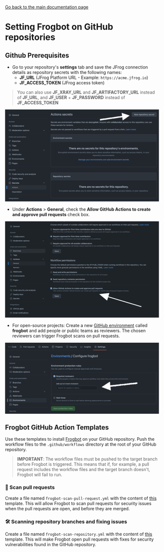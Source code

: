 [Go back to the main documentation page](https://github.com/jfrog/frogbot)

# Setting Frogbot on GitHub repositories

## Github Prerequisites

   - Go to your repository's **settings** tab and save the JFrog connection details as repository secrets with the following names:
      - **JF_URL** (JFrog Platform URL - Example: `https://acme.jfrog.io`)
      - **JF_ACCESS_TOKEN** (JFrog access token)

   > You can also use **JF_XRAY_URL** and **JF_ARTIFACTORY_URL** instead of **JF_URL**,
   > and **JF_USER** + **JF_PASSWORD** instead of **JF_ACCESS_TOKEN**

   <img src="../images/github-repository-secrets.png" width="600">

   - Under **Actions** > **General**, check the **Allow GitHub Actions to create and approve pull requests** check box.

   <img src="../images/github-pr-permissions.png" width="600">

   - For open-source projects: Create a new [GitHub environment](https://docs.github.com/en/actions/deployment/targeting-different-environments/using-environments-for-deployment#creating-an-environment)
   called **frogbot** and add people or public teams as reviewers. The chosen reviewers can trigger Frogbot scans on pull requests.

   <img src="../images/github-environment.png" width="600">

## Frogbot GitHub Action Templates

Use these templates to install [Frogbot](https://github.com/jfrog/frogbot/blob/master/README.md#frogbot) on your GitHub repository.
Push the workflow files to the `.github/workflows` directory at the root of your GitHub repository.

> **IMPORTANT**: The workflow files must be pushed to the target branch before Frogbot is triggered. This means that if, for example, a pull request includes the workflow files and the target branch doesn't, Frogbot will fail to run.

### 🔎 Scan pull requests

Create a file named `frogbot-scan-pull-request.yml` with the content of [this](templates/github-actions/frogbot-scan-pull-request.yml) template.
This will allow Frogbot to scan pull requests for security issues when the pull requests are open, and before they are merged.


### 🛠️ Scanning repository branches and fixing issues

Create a file named `frogbot-scan-repository.yml` with the content of [this](templates/github-actions/frogbot-scan-repository.yml) template.
This will make Frogbot open pull requests with fixes for security vulnerabilities found in the GitHub repository.
